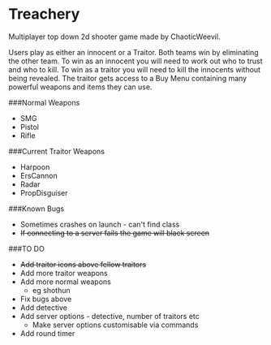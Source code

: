 # Treachery
Multiplayer top down 2d shooter game made by ChaoticWeevil.

Users play as either an innocent or a Traitor. 
Both teams win by eliminating the other team. 
To win as an innocent you will need to work out who to trust and who to kill.
To win as a traitor you will need to kill the innocents without being revealed.
The traitor gets access to a Buy Menu containing many powerful weapons and items they can use.

###Normal Weapons

 - SMG
 - Pistol
 - Rifle

###Current Traitor Weapons

   - Harpoon
   - ErsCannon
   - Radar
   - PropDisguiser


###Known Bugs
- Sometimes crashes on launch - can't find class
- ~~If connecting to a server fails the game will black screen~~


###TO DO

- ~~Add traitor icons above fellow traitors~~
- Add more traitor weapons
- Add more normal weapons
    - eg shothun
- Fix bugs above
- Add detective
- Add server options - detective, number of traitors etc
    - Make server options customisable via commands
- Add round timer
